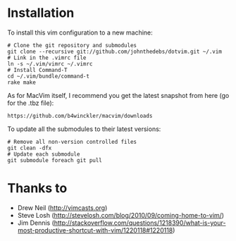 Installation
============

To install this vim configuration to a new machine:

    # Clone the git repository and submodules
    git clone --recursive git://github.com/johnthedebs/dotvim.git ~/.vim
    # Link in the .vimrc file
    ln -s ~/.vim/vimrc ~/.vimrc
    # Install Command-T
    cd ~/.vim/bundle/command-t
    rake make

As for MacVim itself, I recommend you get the latest snapshot from here (go for the .tbz file):

    https://github.com/b4winckler/macvim/downloads

To update all the submodules to their latest versions:

    # Remove all non-version controlled files
    git clean -dfx
    # Update each submodule
    git submodule foreach git pull

Thanks to
=========

* Drew Neil (http://vimcasts.org)
* Steve Losh (http://stevelosh.com/blog/2010/09/coming-home-to-vim/)
* Jim Dennis (http://stackoverflow.com/questions/1218390/what-is-your-most-productive-shortcut-with-vim/1220118#1220118)
